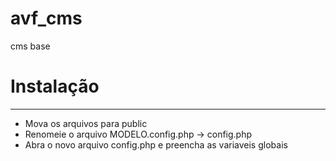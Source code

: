 # avf_cms 
cms base

# Instalação
------------
- Mova os arquivos para public
- Renomeie o arquivo MODELO.config.php -> config.php
- Abra o novo arquivo config.php e preencha as variaveis globais

